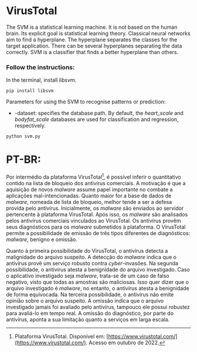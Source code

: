 # VirusTotal


The SVM is a statistical learning machine. It is not based on the human brain. Its explicit goal is statistical learning theory. 
Classical neural networks aim to find a hyperplane. The hyperplane separates the classes for the target application.
There can be several hyperplanes separating the data correctly. SVM is a classifier that finds a better hyperplane than others.

### Follow the instructions:
In the terminal, install _libsvm_.
```
pip install libsvm
```
Parameters for using the SVM to recognise patterns or prediction:

-	-dataset: specifies the database path. By default, the _heart_scale_ and _bodyfat_scale_ databases are used for classification and regression, respectively.

```
python svm.py
```


# PT-BR:
Por intermédio da plataforma VirusTotal[^1], é possível inferir o quantitativo contido na lista de bloqueio dos antivírus comerciais. A motivação é que a aquisição de novos *malware* assume papel importante no combate a aplicações mal-intencionadas. Quanto maior for a base de dados de *malware*, nomeada de lista de bloqueio, melhor tende a ser a defesa provida pelo antivírus. Inicialmente, os *malware* são enviados ao servidor pertencente à plataforma VirusTotal. Após isso, os *malware* são analisados pelos antivírus comerciais vinculados ao VirusTotal. Os antivírus provêm seus diagnósticos para os *malware* submetidos à plataforma. O VirusTotal permite a possibilidade de emissão de três tipos diferentes de diagnósticos: *malware*, benigno e omissão.

Quanto à primeira possibilidade do VirusTotal, o antivírus detecta a malignidade do arquivo suspeito. A detecção do *malware* indica que o antivírus provê um serviço robusto contra *cyber*-invasões. Na segunda possibilidade, o antivírus atesta a benignidade do arquivo investigado. Caso o aplicativo investigado seja *malware*, trata-se de um caso de falso negativo, visto que todas as amostras são maliciosas. Isso quer dizer que o arquivo investigado é *malware*, no entanto, o antivírus atesta a benignidade de forma equivocada. Na terceira possibilidade, o antivírus não emite opinião sobre o arquivo suspeito. A omissão indica que o arquivo investigado jamais foi avaliado pelo antivírus, tampouco ele possui robustez para avaliá-lo em tempo real. A omissão do diagnóstico, por parte do antivírus, aponta a sua limitação quanto a serviços em larga escala.

[^1]: Plataforma VirusTotal. Disponível em: [https://www.virustotal.com/](https://www.virustotal.com/). Acesso em outubro de 2022.

